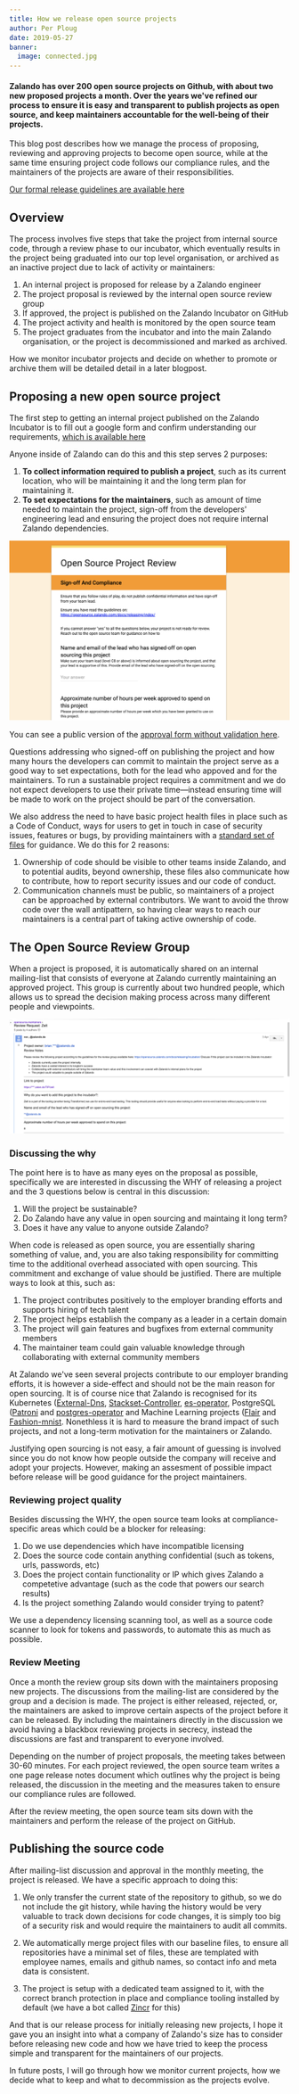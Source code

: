 ```yaml
---
title: How we release open source projects
author: Per Ploug
date: 2019-05-27
banner:
  image: connected.jpg
---
```


#### Zalando has over 200 open source projects on Github, with about two new proposed projects a month. Over the years we've refined our process to ensure it is easy and transparent to publish projects as open source, and keep maintainers accountable for the well-being of their projects.

This blog post describes how we manage the process of proposing, reviewing and approving projects to become open source, while at the same time ensuring project code follows our compliance rules, and the maintainers of the projects are aware of their responsibilities.

[Our formal release guidelines are available here](https://opensource.zalando.com/docs/releasing/index/)

## Overview

The process involves five steps that take the project from internal source code, through a review phase to our incubator, which eventually results in the project being graduated into our top level organisation, or archived as an inactive project due to lack of activity or maintainers:

1. An internal project is proposed for release by a Zalando engineer
2. The project proposal is reviewed by the internal open source review group
3. If approved, the project is published on the Zalando Incubator on GitHub
4. The project activity and health is monitored by the open source team
5. The project graduates from the incubator and into the main Zalando organisation, or the project is decommissioned and marked as archived.

How we monitor incubator projects and decide on whether to promote or archive them will be detailed detail in a later blogpost.

## Proposing a new open source project
The first step to getting an internal project published on the Zalando Incubator is to fill out a google form and confirm understanding our requirements, [which is available here](https://opensource.zalando.com/docs/releasing/index/)

Anyone inside of Zalando can do this and this step serves 2 purposes:

1. **To collect information required to publish a project**, such as its current location, who will be maintaining it and the long term plan for maintaining it. 
2. **To set expectations for the maintainers**, such as amount of time needed to maintain the project, sign-off from the developers' engineering lead and ensuring the project does not require internal Zalando dependencies.

![Project Release Form](/assets/img/os-release-form.png)

You can see a public version of the [approval form without validation here](https://goo.gl/forms/9C4xlel5DlIK52Xw1).

Questions addressing who signed-off on publishing the project and how many hours the developers can commit to maintain the project serve as a good way to set expectations, both for the lead who appoved and for the maintainers. To run a sustainable project requires a commitment and we do not expect developers to use their private time—instead ensuring time will be made to work on the project should be part of the conversation.

We also address the need to have basic project health files in place such as a Code of Conduct, ways for users to get in touch in case of security issues, features or bugs, by providing maintainers with a  [standard set of files](https://github.com/zalando-incubator/new-project) for guidance. We do this for 2 reasons:

1. Ownership of code should be visible to other teams inside Zalando, and to potential audits, beyond ownership, these files also communicate how to contribute, how to report security issues and our code of conduct. 
2. Communication channels must be public, so maintainers of a project can be approached by external contributors. We want to avoid the throw code over the wall antipattern, so having clear ways to reach our maintainers is a central part of taking active ownership of code.


## The Open Source Review Group
When a project is proposed, it is automatically shared on an internal mailing-list that consists of everyone at Zalando currently maintaining an approved project. This group is currently about two hundred people, which allows us to spread the decision making process across many different people and viewpoints. 

![Review Group](/assets/img/review-group.png)


### Discussing the why
The point here is to have as many eyes on the proposal as possible, specifically we are interested in discussing the WHY of releasing a project and the 3 questions below is central in this discussion:

1. Will the project be sustainable?
2. Do Zalando have any value in open sourcing and maintaing it long term?
3. Does it have any value to anyone outside Zalando?

When code is released as open source, you are essentially sharing something of value, and, you are also taking responsibility for committing time to the additional overhead associated with open sourcing. This commitment and exchange of value should be justified. There are multiple ways to look at this, such as:

1. The project contributes positively to the employer branding efforts and supports hiring of tech talent
2. The project helps establish the company as a leader in a certain domain
3. The project will gain features and bugfixes from external community members
4. The maintainer team could gain valuable knowledge through collaborating with external community members

At Zalando we've seen several projects contribute to our employer branding efforts, it is however a side-effect and should not be the main reason for open sourcing. It is of course nice that Zalando is recognised for its Kubernetes  ([External-Dns](https://github.com/kubernetes-incubator/external-dns), [Stackset-Controller](https://github.com/zalando-incubator/stackset-controller), [es-operator](https://github.com/zalando-incubator/es-operator), PostgreSQL ([Patroni](https://github.com/zalando/patroni) and [postgres-operator](https://github.com/zalando/postgres-operator) and Machine Learning projects ([Flair](https://github.com/zalandoresearch/flair) and [Fashion-mnist](https://github.com/zalandoresearch/fashion-mnist). Nonethless it is hard to measure the brand impact of such projects, and not a long-term motivation for the maintainers or Zalando.

Justifying open sourcing is not easy, a fair amount of guessing is involved since you do not know how people outside the company will receive and adopt your projects. However, making an assesment of possible impact before release will be good guidance for the project maintainers. 

### Reviewing project quality
Besides discussing the WHY, the open source team looks at compliance-specific areas which could be a blocker for releasing:

1. Do we use dependencies which have incompatible licensing
2. Does the source code contain anything confidential (such as tokens, urls, passwords, etc) 
3. Does the project contain functionality or IP which gives Zalando a competetive advantage (such as the code that powers our search results)
4. Is the project something Zalando would consider trying to patent?

We use a dependency licensing scanning tool, as well as a source code scanner to look for tokens and passwords, to automate this as much as possible.

### Review Meeting
Once a month the review group sits down with the maintainers proposing new projects. The discussions from the mailing-list are considered by the group and a decision is made. The project is either released, rejected, or, the maintainers are asked to improve certain aspects of the project before it can be released. By including the maintainers directly in the discussion we avoid having a blackbox reviewing projects in secrecy, instead the discussions are fast and transparent to everyone involved. 

Depending on the number of project proposals, the meeting takes between 30-60 minutes. For each project reviewed, the open source team writes a one page release notes document which outlines why the project is being released, the discussion in the meeting and the measures taken to ensure our compliance rules are followed. 

After the review meeting, the open source team sits down with the maintainers and perform the release of the project on GitHub.

## Publishing the source code
After mailing-list discussion and approval in the monthly meeting, the project is released. We have a specific approach to doing this:

1. We only transfer the current state of the repository to github, so we do not include the git history, while having the history would be very valuable to track down decisions for code changes, it is simply too big of a security risk and would require the maintainers to audit all commits.

2. We automatically merge project files with our baseline files, to ensure all repositories have a minimal set of files, these are templated with employee names, emails and github names, so contact info and meta data is consistent. 

3. The project is setup with a dedicated team assigned to it, with the correct branch protection in place and compliance tooling installed by default (we have a bot called [Zincr](https://github.com/zalando-incubator/zincr) for this)


And that is our release process for initially releasing new projects, I hope it gave you an insight into what a company of Zalando's size has to consider before releasing new code and how we have tried to keep the process simple and transparent for the maintainers of our projects. 

In future posts, I will go through how we monitor current projects, how we decide what to keep and what to decommission as the projects evolve.
